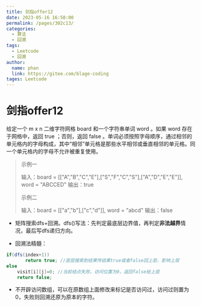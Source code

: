 ```yaml
---
title: 剑指offer12
date: 2023-05-16 16:58:00
permalink: /pages/302c13/
categories: 
  - 算法
  - 回溯
tags: 
  - Leetcode
  - 回溯
author: 
  name: phan
  link: https://gitee.com/blage-coding
tages: Leetcode
---
```

# 剑指offer12
给定一个 m x n 二维字符网格 board 和一个字符串单词 word 。如果 word 存在于网格中，返回 true ；否则，返回 false 。单词必须按照字母顺序，通过相邻的单元格内的字母构成，其中“相邻”单元格是那些水平相邻或垂直相邻的单元格。同一个单元格内的字母不允许被重复使用。

> 示例一
>
> 输入：board = [["A","B","C","E"],["S","F","C","S"],["A","D","E","E"]], word = "ABCCED"
> 输出：true
>
> 示例二
>
> 输入：board = [["a","b"],["c","d"]], word = "abcd"
> 输出：false

- 矩阵搜索dfs+回溯。dfs()写法：先判定最底层边界值，再判定**非法越界**情况，最后写dfs递归方向。

- 回溯法精髓：             

```java
if(dfs(index+1))
       return true; //底层搜索到结果传结果true或者false回上层，影响上层
else
	visit[i][j]=0; //当前结点失败，访问位置为0，返回false给上层
	return false;
```

- 不开辟访问数组，可以在原数组上面修改来标记是否访问过，访问过则置为0，失败则回溯还原为原本的字符。